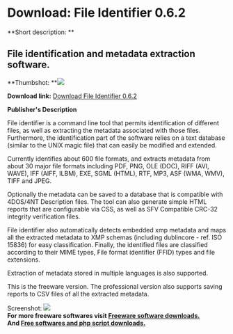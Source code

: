 # Download: File Identifier 0.6.2

**Short description: **

## File identification and metadata extraction software.

  
**Thumbshot: **![](http://www.freewarefiles.com/screenshot/fileidentifier_md.jpg)   
  
**Download link:** [Download File Identifier 0.6.2](http://freesoftwares.boysofts.com/File-Identifier_program_48144.html)  
  

**Publisher's Description**  
  

File identifier is a command line tool that permits identification of
different files, as well as extracting the metadata associated with those
files. Furthermore, the identification part of the software relies on a text
database (similar to the UNIX magic file) that can easily be modified and
extended.

Currently identifies about 600 file formats, and extracts metadata from about
30 major file formats including PDF, PNG, OLE (DOC), RIFF (AVI, WAVE), IFF
(AIFF, ILBM), EXE, SGML (HTML), RTF, MP3, ASF (WMA, WMV), TIFF and JPEG.

Optionally the metadata can be saved to a database that is compatible with
4DOS/4NT Description files. The tool can also generate simple HTML reports
that are configurable via CSS, as well as SFV Compatible CRC-32 integrity
verification files.

File identifier also automatically detects embedded xmp metadata and maps all
the extracted metadata to XMP schemas (including dublincore - ref. ISO 15836)
for easy classification. Finally, the identified files are classified
according to their MIME types, File format identifier (FFID) types and file
extensions.

Extraction of metadata stored in multiple languages is also supported.

This is the freeware version. The professional version also supports saving
reports to CSV files of all the extracted metadata.

  
  
Screenshot: ![](http://www.freewarefiles.com/screenshot/fileidentifier.jpg)  
**For more freeware softwares visit [Freeware software downloads.](http://freesoftwares.boysofts.com/)**   
**And [Free softwares and php script downloads.](http://www.boysofts.com/)**

